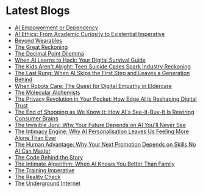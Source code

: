 <!--
**rawveg/rawveg** is a ✨ _special_ ✨ repository because its `README.md` (this file) appears on your GitHub profile.

Here are some ideas to get you started:

- 🔭 I’m currently working on ...
- 🌱 I’m currently learning ...
- 👯 I’m looking to collaborate on ...
- 🤔 I’m looking for help with ...
- 💬 Ask me about ...
- 📫 How to reach me: ...
- 😄 Pronouns: ...
- ⚡ Fun fact: ...
-->

# Latest Blogs
<!-- BLOG-POST-LIST:START -->
- [AI Empowerment or Dependency](https://dev.to/rawveg/ai-empowerment-or-dependency-1355)
- [AI Ethics: From Academic Curiosity to Existential Imperative](https://dev.to/rawveg/ai-ethics-from-academic-curiosity-to-existential-imperative-1nd1)
- [Beyond Wearables](https://dev.to/rawveg/beyond-wearables-20aj)
- [The Great Reckoning](https://dev.to/rawveg/the-great-reckoning-18nc)
- [The Decimal Point Dilemma](https://dev.to/rawveg/the-decimal-point-dilemma-3l4l)
- [When AI Learns to Hack: Your Digital Survival Guide](https://smarterarticles.co.uk/when-ai-learns-to-hack-your-digital-survival-guide?pk_campaign=rss-feed)
- [The Kids Aren&#39;t Alright: Teen Suicide Cases Spark Industry Reckoning](https://smarterarticles.co.uk/the-kids-arent-alright-teen-suicide-cases-spark-industry-reckoning?pk_campaign=rss-feed)
- [The Last Rung: When AI Skips the First Step and Leaves a Generation Behind](https://smarterarticles.co.uk/the-last-rung-when-ai-skips-the-first-step-and-leaves-a-generation-behind?pk_campaign=rss-feed)
- [When Robots Care: The Quest for Digital Empathy in Eldercare](https://smarterarticles.co.uk/when-robots-care-the-quest-for-digital-empathy-in-eldercare?pk_campaign=rss-feed)
- [The Molecular Alchemists](https://dev.to/rawveg/the-molecular-alchemists-dkj)
- [The Privacy Revolution in Your Pocket: How Edge AI Is Reshaping Digital Trust](https://smarterarticles.co.uk/the-privacy-revolution-in-your-pocket-how-edge-ai-is-reshaping-digital-trust?pk_campaign=rss-feed)
- [The End of Shopping as We Know It: How AI&#39;s See-It-Buy-It Is Rewiring Consumer Brains](https://smarterarticles.co.uk/the-end-of-shopping-as-we-know-it-how-ais-see-it-buy-it-is-rewiring?pk_campaign=rss-feed)
- [The Invisible Jury: Why Your Future Depends on AI You&#39;ll Never See](https://smarterarticles.co.uk/the-invisible-jury-why-your-future-depends-on-ai-youll-never-see?pk_campaign=rss-feed)
- [The Intimacy Engine: Why AI Personalisation Leaves Us Feeling More Alone Than Ever](https://smarterarticles.co.uk/the-intimacy-engine-why-ai-personalisation-leaves-us-feeling-more-alone-than?pk_campaign=rss-feed)
- [The Human Advantage: Why Your Next Promotion Depends on Skills No AI Can Master](https://smarterarticles.co.uk/the-human-advantage-why-your-next-promotion-depends-on-skills-no-ai-can-master?pk_campaign=rss-feed)
- [The Code Behind the Story](https://dev.to/rawveg/the-code-behind-the-story-1b5k)
- [The Intimate Algorithm: When AI Knows You Better Than Family](https://smarterarticles.co.uk/the-intimate-algorithm-when-ai-knows-you-better-than-family?pk_campaign=rss-feed)
- [The Training Imperative](https://dev.to/rawveg/the-training-imperative-4nih)
- [The Reality Check](https://dev.to/rawveg/the-reality-check-3jc5)
- [The Underground Internet](https://dev.to/rawveg/the-underground-internet-217o)
<!-- BLOG-POST-LIST:END -->

